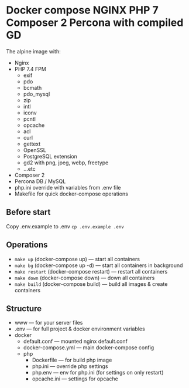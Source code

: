 Docker compose NGINX PHP 7 Composer 2 Percona with compiled GD
=

The alpine image with:
* Nginx
* PHP 7.4 FPM
    * exif    
    * pdo
    * bcmath
    * pdo_mysql
    * zip
    * intl
    * iconv 
    * pcntl
    * opcache
    * acl
    * curl
    * gettext
    * OpenSSL
    * PostgreSQL extension 
    * gd2 with png, jpeg, webp, freetype 
    * ...etc
* Composer 2
* Percona DB / MySQL
* php.ini override with variables from .env file
* Makefile for quick docker-compose operations

Before start
------------
Copy .env.example to .env
`cp .env.example .env`

Operations
----------
* `make up` (docker-compose up) — start all containers
* `make bg` (docker-compose up -d) — start all containers in background
* `make restart` (docker-compose restart) — restart all containers
* `make down` (docker-compose down) — down all containers
* `make build` (docker-compose build) — build all images & create containers

Structure
---------
* www — for your server files
* .env — for full project & docker environment variables
* docker
    * default.conf — mounted nginx default.conf
    * docker-compose.yml — main docker-compose config
    * php
        * Dockerfile — for build php image
        * php.ini — override php settings
        * php.env — env for php.ini (for settings on only restart)
        * opcache.ini — settings for opcache 
